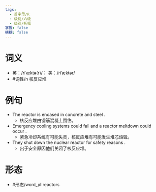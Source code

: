 ```yaml
---
tags:
  - 首字母/R
  - 级别/六级
  - 级别/托福
掌握: false
模糊: false
---
```

# 词义
- 英：/riˈæktə(r)/； 美：/riˈæktər/
- #词性/n  核反应堆
# 例句
- The reactor is encased in concrete and steel .
	- 核反应堆由钢筋混凝土围住。
- Emergency cooling systems could fail and a reactor meltdown could occur .
	- 紧急冷却系统有可能失灵，核反应堆有可能发生堆芯熔毁。
- They shut down the nuclear reactor for safety reasons .
	- 出于安全原因他们关闭了核反应堆。
# 形态
- #形态/word_pl reactors
